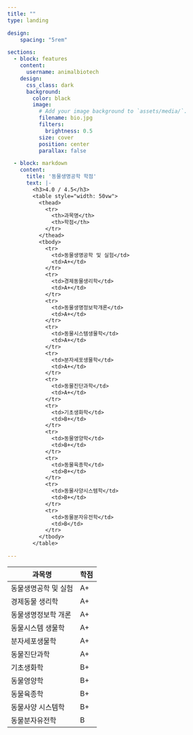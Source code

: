 ```yaml
---
title: ""
type: landing

design:
    spacing: "5rem"

sections:
  - block: features
    content:
      username: animalbiotech
    design:
      css_class: dark
      background: 
        color: black
        image:
          # Add your image background to `assets/media/`.
          filename: bio.jpg
          filters:
            brightness: 0.5
          size: cover
          position: center
          parallax: false

  - block: markdown
    content:
      title: '동물생명공학 학점'
      text: |-
        <h3>4.0 / 4.5</h3>
        <table style="width: 50vw">
          <thead>
            <tr>
              <th>과목명</th>
              <th>학점</th>
            </tr>
          </thead>
          <tbody>
            <tr>
              <td>동물생명공학 및 실험</td>
              <td>A+</td>
            </tr>
            <tr>
              <td>경제동물생리학</td>
              <td>A+</td>
            </tr>
            <tr>
              <td>동물생명정보학개론</td>
              <td>A+</td>
            </tr>
            <tr>
              <td>동물시스템생물학</td>
              <td>A+</td>
            </tr>
            <tr>
              <td>분자세포생물학</td>
              <td>A+</td>
            </tr>
            <tr>
              <td>동물진단과학</td>
              <td>A+</td>
            </tr>
            <tr>
              <td>기초생화학</td>
              <td>B+</td>
            </tr>
            <tr>
              <td>동물영양학</td>
              <td>B+</td>
            </tr>
            <tr>
              <td>동물육종학</td>
              <td>B+</td>
            </tr>
            <tr>
              <td>동물사양시스템학</td>
              <td>B+</td>
            </tr>
            <tr>
              <td>동물분자유전학</td>
              <td>B</td>
            </tr>
          </tbody>
        </table>

---
```


| 과목명                      | 학점  |
|-----------------------------|-------|
| 동물생명공학 및 실험        | A+    |
| 경제동물 생리학             | A+    |
| 동물생명정보학 개론         | A+    |
| 동물시스템 생물학           | A+    |
| 분자세포생물학              | A+    |
| 동물진단과학                | A+    |
| 기초생화학                  | B+    |
| 동물영양학                  | B+    |
| 동물육종학                  | B+    |
| 동물사양 시스템학           | B+    |
| 동물분자유전학              | B     |
